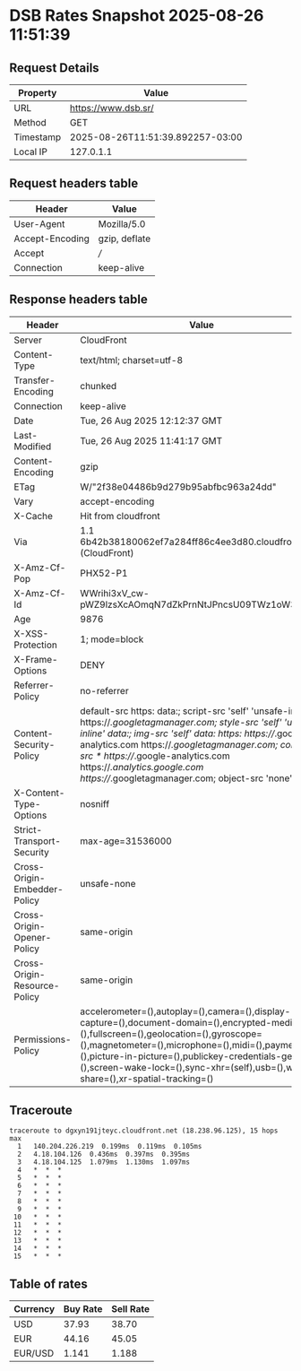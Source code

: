 # DSB Rates Snapshot 2025-08-26 11:51:39
## Request Details

| Property | Value |
|----------|-------|
| URL | https://www.dsb.sr/ |
| Method | GET |
| Timestamp | 2025-08-26T11:51:39.892257-03:00 |
| Local IP | 127.0.1.1 |
    
## Request headers table

| Header | Value |
|--------|-------|
| User-Agent | Mozilla/5.0 |
| Accept-Encoding | gzip, deflate |
| Accept | */* |
| Connection | keep-alive |

    
## Response headers table
| Header | Value |
|--------|-------|
| Server | CloudFront |
| Content-Type | text/html; charset=utf-8 |
| Transfer-Encoding | chunked |
| Connection | keep-alive |
| Date | Tue, 26 Aug 2025 12:12:37 GMT |
| Last-Modified | Tue, 26 Aug 2025 11:41:17 GMT |
| Content-Encoding | gzip |
| ETag | W/"2f38e04486b9d279b95abfbc963a24dd" |
| Vary | accept-encoding |
| X-Cache | Hit from cloudfront |
| Via | 1.1 6b42b38180062ef7a284ff86c4ee3d80.cloudfront.net (CloudFront) |
| X-Amz-Cf-Pop | PHX52-P1 |
| X-Amz-Cf-Id | WWrihi3xV_cw-pWZ9lzsXcAOmqN7dZkPrnNtJPncsU09TWz1oW38jw== |
| Age | 9876 |
| X-XSS-Protection | 1; mode=block |
| X-Frame-Options | DENY |
| Referrer-Policy | no-referrer |
| Content-Security-Policy | default-src https: data:; script-src 'self' 'unsafe-inline' https://*.googletagmanager.com; style-src 'self' 'unsafe-inline' data:; img-src 'self' data: https: https://*.google-analytics.com https://*.googletagmanager.com; connect-src * https://*.google-analytics.com https://*.analytics.google.com https://*.googletagmanager.com; object-src 'none' |
| X-Content-Type-Options | nosniff |
| Strict-Transport-Security | max-age=31536000 |
| Cross-Origin-Embedder-Policy | unsafe-none |
| Cross-Origin-Opener-Policy | same-origin |
| Cross-Origin-Resource-Policy | same-origin |
| Permissions-Policy | accelerometer=(),autoplay=(),camera=(),display-capture=(),document-domain=(),encrypted-media=(),fullscreen=(),geolocation=(),gyroscope=(),magnetometer=(),microphone=(),midi=(),payment=(),picture-in-picture=(),publickey-credentials-get=(),screen-wake-lock=(),sync-xhr=(self),usb=(),web-share=(),xr-spatial-tracking=() |

## Traceroute 

```
traceroute to dgxyn191jteyc.cloudfront.net (18.238.96.125), 15 hops max
  1   140.204.226.219  0.199ms  0.119ms  0.105ms 
  2   4.18.104.126  0.436ms  0.397ms  0.395ms 
  3   4.18.104.125  1.079ms  1.130ms  1.097ms 
  4   *  *  * 
  5   *  *  * 
  6   *  *  * 
  7   *  *  * 
  8   *  *  * 
  9   *  *  * 
 10   *  *  * 
 11   *  *  * 
 12   *  *  * 
 13   *  *  * 
 14   *  *  * 
 15   *  *  * 

```


## Table of rates

| Currency | Buy Rate | Sell Rate |
|----------|----------|-----------|
| USD | 37.93 | 38.70 |
| EUR | 44.16 | 45.05 |
| EUR/USD | 1.141 | 1.188 |
